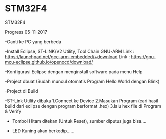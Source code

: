 # STM32F4
STM32F4

Progress 05-11-2017

-Ganti ke PC yang berbeda

-Install Eclipse, ST-LINK/V2 Utility, Tool Chain GNU-ARM
  Link : https://launchpad.net/gcc-arm-embedded/+download
  Link : https://gnu-mcu-eclipse.github.io/openocd/download/

-Konfigurasi Eclipse dengan menginstall software pada menu Help

-Project dbuat (Sudah muncul otomatis Program Hello World dengan Blink)

-Project di Build

-ST-Link Utility dibuka
  1.Connect ke Device 
  2.Masukan Program (cari hasil build dari eclipse dengan program berformat .hex)
  3.lalu hex file di Program & Verify
 
- Tombol Hitam ditekan (Untuk Reset), sumber diputus juga bisa....

- LED Kuning akan berkedip......
